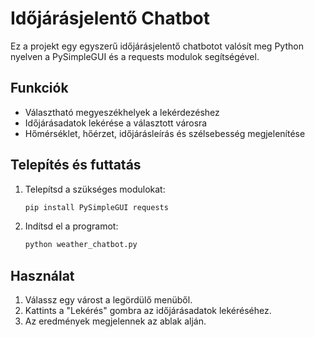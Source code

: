 # Időjárásjelentő Chatbot

Ez a projekt egy egyszerű időjárásjelentő chatbotot valósít meg Python nyelven a PySimpleGUI és a requests modulok segítségével.

## Funkciók

- Választható megyeszékhelyek a lekérdezéshez
- Időjárásadatok lekérése a választott városra
- Hőmérséklet, hőérzet, időjárásleírás és szélsebesség megjelenítése

## Telepítés és futtatás

1. Telepítsd a szükséges modulokat:

    ```bash
    pip install PySimpleGUI requests
    ```

2. Indítsd el a programot:

    ```bash
    python weather_chatbot.py
    ```

## Használat

1. Válassz egy várost a legördülő menüből.
2. Kattints a "Lekérés" gombra az időjárásadatok lekéréséhez.
3. Az eredmények megjelennek az ablak alján.

